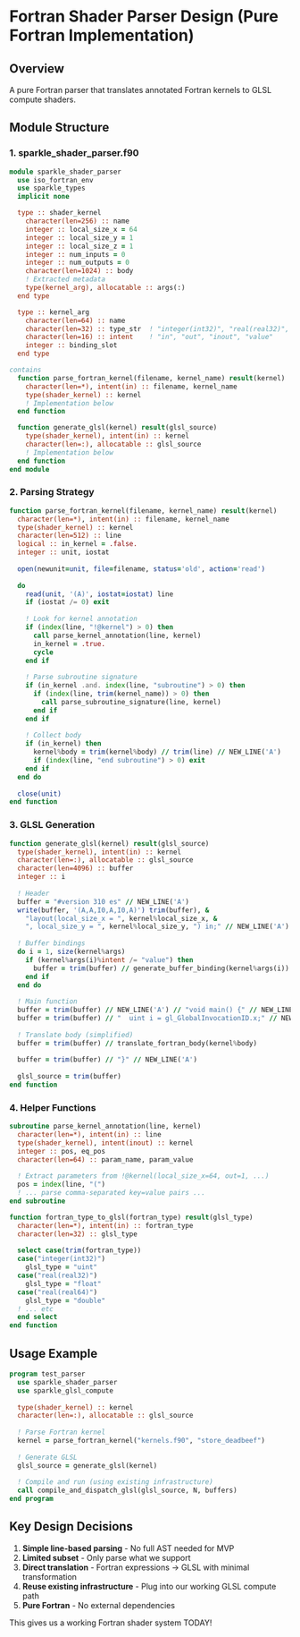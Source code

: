 # Fortran Shader Parser Design (Pure Fortran Implementation)

## Overview
A pure Fortran parser that translates annotated Fortran kernels to GLSL compute shaders.

## Module Structure

### 1. sparkle_shader_parser.f90
```fortran
module sparkle_shader_parser
  use iso_fortran_env
  use sparkle_types
  implicit none

  type :: shader_kernel
    character(len=256) :: name
    integer :: local_size_x = 64
    integer :: local_size_y = 1
    integer :: local_size_z = 1
    integer :: num_inputs = 0
    integer :: num_outputs = 0
    character(len=1024) :: body
    ! Extracted metadata
    type(kernel_arg), allocatable :: args(:)
  end type

  type :: kernel_arg
    character(len=64) :: name
    character(len=32) :: type_str  ! "integer(int32)", "real(real32)", etc
    character(len=16) :: intent    ! "in", "out", "inout", "value"
    integer :: binding_slot
  end type

contains
  function parse_fortran_kernel(filename, kernel_name) result(kernel)
    character(len=*), intent(in) :: filename, kernel_name
    type(shader_kernel) :: kernel
    ! Implementation below
  end function

  function generate_glsl(kernel) result(glsl_source)
    type(shader_kernel), intent(in) :: kernel
    character(len=:), allocatable :: glsl_source
    ! Implementation below
  end function
end module
```

### 2. Parsing Strategy

```fortran
function parse_fortran_kernel(filename, kernel_name) result(kernel)
  character(len=*), intent(in) :: filename, kernel_name
  type(shader_kernel) :: kernel
  character(len=512) :: line
  logical :: in_kernel = .false.
  integer :: unit, iostat
  
  open(newunit=unit, file=filename, status='old', action='read')
  
  do
    read(unit, '(A)', iostat=iostat) line
    if (iostat /= 0) exit
    
    ! Look for kernel annotation
    if (index(line, "!@kernel") > 0) then
      call parse_kernel_annotation(line, kernel)
      in_kernel = .true.
      cycle
    end if
    
    ! Parse subroutine signature
    if (in_kernel .and. index(line, "subroutine") > 0) then
      if (index(line, trim(kernel_name)) > 0) then
        call parse_subroutine_signature(line, kernel)
      end if
    end if
    
    ! Collect body
    if (in_kernel) then
      kernel%body = trim(kernel%body) // trim(line) // NEW_LINE('A')
      if (index(line, "end subroutine") > 0) exit
    end if
  end do
  
  close(unit)
end function
```

### 3. GLSL Generation

```fortran
function generate_glsl(kernel) result(glsl_source)
  type(shader_kernel), intent(in) :: kernel
  character(len=:), allocatable :: glsl_source
  character(len=4096) :: buffer
  integer :: i
  
  ! Header
  buffer = "#version 310 es" // NEW_LINE('A')
  write(buffer, '(A,A,I0,A,I0,A)') trim(buffer), &
    "layout(local_size_x = ", kernel%local_size_x, &
    ", local_size_y = ", kernel%local_size_y, ") in;" // NEW_LINE('A')
  
  ! Buffer bindings
  do i = 1, size(kernel%args)
    if (kernel%args(i)%intent /= "value") then
      buffer = trim(buffer) // generate_buffer_binding(kernel%args(i))
    end if
  end do
  
  ! Main function
  buffer = trim(buffer) // NEW_LINE('A') // "void main() {" // NEW_LINE('A')
  buffer = trim(buffer) // "  uint i = gl_GlobalInvocationID.x;" // NEW_LINE('A')
  
  ! Translate body (simplified)
  buffer = trim(buffer) // translate_fortran_body(kernel%body)
  
  buffer = trim(buffer) // "}" // NEW_LINE('A')
  
  glsl_source = trim(buffer)
end function
```

### 4. Helper Functions

```fortran
subroutine parse_kernel_annotation(line, kernel)
  character(len=*), intent(in) :: line
  type(shader_kernel), intent(inout) :: kernel
  integer :: pos, eq_pos
  character(len=64) :: param_name, param_value
  
  ! Extract parameters from !@kernel(local_size_x=64, out=1, ...)
  pos = index(line, "(")
  ! ... parse comma-separated key=value pairs ...
end subroutine

function fortran_type_to_glsl(fortran_type) result(glsl_type)
  character(len=*), intent(in) :: fortran_type
  character(len=32) :: glsl_type
  
  select case(trim(fortran_type))
  case("integer(int32)")
    glsl_type = "uint"
  case("real(real32)")
    glsl_type = "float"
  case("real(real64)")
    glsl_type = "double"
  ! ... etc
  end select
end function
```

## Usage Example

```fortran
program test_parser
  use sparkle_shader_parser
  use sparkle_glsl_compute
  
  type(shader_kernel) :: kernel
  character(len=:), allocatable :: glsl_source
  
  ! Parse Fortran kernel
  kernel = parse_fortran_kernel("kernels.f90", "store_deadbeef")
  
  ! Generate GLSL
  glsl_source = generate_glsl(kernel)
  
  ! Compile and run (using existing infrastructure)
  call compile_and_dispatch_glsl(glsl_source, N, buffers)
end program
```

## Key Design Decisions

1. **Simple line-based parsing** - No full AST needed for MVP
2. **Limited subset** - Only parse what we support
3. **Direct translation** - Fortran expressions → GLSL with minimal transformation
4. **Reuse existing infrastructure** - Plug into our working GLSL compute path
5. **Pure Fortran** - No external dependencies

This gives us a working Fortran shader system TODAY!